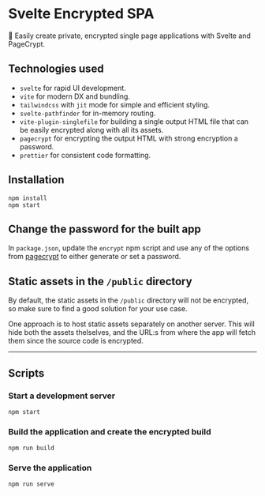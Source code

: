 # Svelte Encrypted SPA

🔐 Easily create private, encrypted single page applications with Svelte and PageCrypt.

## Technologies used

-   `svelte` for rapid UI development.
-   `vite` for modern DX and bundling.
-   `tailwindcss` with `jit` mode for simple and efficient styling.
-   `svelte-pathfinder` for in-memory routing.
-   `vite-plugin-singlefile` for building a single output HTML file that can be easily encrypted along with all its assets.
-   `pagecrypt` for encrypting the output HTML with strong encryption a password.
-   `prettier` for consistent code formatting.

## Installation

```
npm install
npm start
```

## Change the password for the built app

In `package.json`, update the `encrypt` npm script and use any of the options from [pagecrypt](https://github.com/Greenheart/pagecrypt) to either generate or set a password.

## Static assets in the `/public` directory

By default, the static assets in the `/public` directory will not be encrypted, so make sure to find a good solution for your use case.

One approach is to host static assets separately on another server. This will hide both the assets thelselves, and the URL:s from where the app will fetch them since the source code is encrypted.

---

## Scripts

### Start a development server

`npm start`

### Build the application and create the encrypted build

`npm run build`

### Serve the application

`npm run serve`
